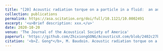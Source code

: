 ```yaml
---
title: "[20] Acoustic radiation torque on a particle in a fluid:  an angular spectrum based compact expression"
collection: publications
permalink: https://asa.scitation.org/doi/full/10.1121/10.0002491
excerpt: '<u>Brief description: xxx.</u>'
date: 2020-10-20
venue: 'The Journal of the Acoustical Society of America'
paperurl: 'https://github.com/ZhixiongGONG/AcousticsX.com/blob/2402c27bd213a64566afa774bff872723aa452af/files/Journal_11_2020JASA_ART.pdf'
citation: '<b>Z. Gong*</b>, M. Baudoin. Acoustic radiation torque on a particle in a fluid:  an angular spectrum based compact expression. <i>The Journal of the Acoustical Society of America</i> 148(5), 3131-3140, (2020).'
---
```

